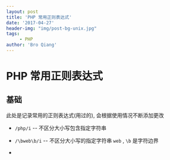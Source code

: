 ```yaml
---
layout: post
title: 'PHP 常用正则表达式'
date: '2017-04-27'
header-img: "img/post-bg-unix.jpg"
tags:
     - PHP
author: 'Bro Qiang'
---
```


# PHP 常用正则表达式


## 基础

此处是记录常用的正则表达式(用过的), 会根据使用情况不断添加更改

- `/php/i` -- 不区分大小写包含指定字符串

- `/\bweb\b/i` -- 不区分大小写的指定字符串 `web` , `\b` 是字符边界

- 
